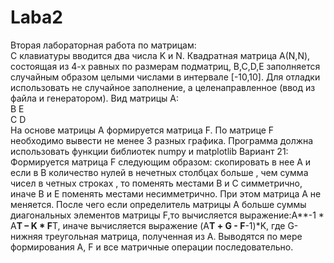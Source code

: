 # Laba2
Вторая лабораторная работа по матрицам:  
С клавиатуры вводится два числа K и N.
Квадратная матрица А(N,N), состоящая из 4-х равных по размерам подматриц, B,C,D,E заполняется случайным образом целыми числами в интервале [-10,10].
Для отладки использовать не случайное заполнение, а целенаправленное (ввод из файла и генератором). Вид матрицы А:  
B E  
C D  
На основе матрицы А формируется матрица  F. По матрице F необходимо вывести не менее 3 разных графика. Программа должна использовать функции библиотек numpy  и matplotlib
Вариант 21:  
Формируется матрица F следующим образом: скопировать в нее А и  если в В количество нулей в нечетных столбцах больше , чем сумма чисел в четных строках , то поменять местами  В и С симметрично, иначе В и Е поменять местами несимметрично.
При этом матрица А не меняется. После чего если определитель матрицы А больше суммы диагональных элементов матрицы F,то вычисляется выражение:A**-1 * A**T – K * F**Т, иначе вычисляется выражение (A**Т + G - F**-1)*K, где G-нижняя треугольная матрица, полученная из А.
Выводятся по мере формирования А, F и все матричные операции последовательно.